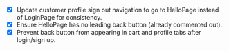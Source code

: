 - [x] Update customer profile sign out navigation to go to HelloPage instead of LoginPage for consistency.
- [x] Ensure HelloPage has no leading back button (already commented out).
- [x] Prevent back button from appearing in cart and profile tabs after login/sign up.
